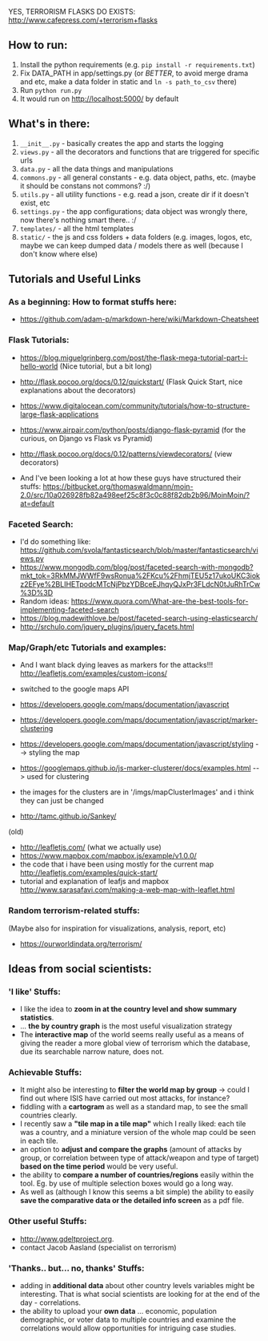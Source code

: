 YES, TERRORISM FLASKS DO EXISTS: http://www.cafepress.com/+terrorism+flasks

## How to run:

1. Install the python requirements (e.g. `pip install -r requirements.txt`)
1. Fix DATA_PATH in app/settings.py (or *BETTER*, to avoid merge drama and etc, make a data folder in static and `ln -s path_to_csv` there)
1. Run `python run.py`
1. It would run on [http://localhost:5000/](http://localhost:5000/) by default

## What's in there:
1. `__init__.py` - basically creates the app and starts the logging
1. `views.py` - all the decorators and functions that are triggered for specific urls
1. `data.py` - all the data things and manipulations 
1. `commons.py` - all general constants - e.g. data object, paths, etc. (maybe it should be constans not commons? :/)
1. `utils.py` - all utility functions - e.g. read a json, create dir if it doesn't exist, etc
1. `settings.py` - the app configurations; data object was wrongly there, now there's nothing smart there.. :/ 
1. `templates/` - all the html templates
1. `static/` - the js and css folders + data folders (e.g. images, logos, etc, maybe we can keep dumped data / models there as well (because I don't know where else) 

## Tutorials and Useful Links

### As a beginning: How to format stuffs here:
- https://github.com/adam-p/markdown-here/wiki/Markdown-Cheatsheet

### Flask Tutorials:

- https://blog.miguelgrinberg.com/post/the-flask-mega-tutorial-part-i-hello-world (Nice tutorial, but a bit long)
- http://flask.pocoo.org/docs/0.12/quickstart/ (Flask Quick Start, nice explanations about the decorators)
- https://www.digitalocean.com/community/tutorials/how-to-structure-large-flask-applications
- https://www.airpair.com/python/posts/django-flask-pyramid (for the curious, on Django vs Flask vs Pyramid)
- http://flask.pocoo.org/docs/0.12/patterns/viewdecorators/ (view decorators)

- And I've been looking a lot at how these guys have structured their stuffs: https://bitbucket.org/thomaswaldmann/moin-2.0/src/10a026928fb82a498eef25c8f3c0c88f82db2b96/MoinMoin/?at=default

### Faceted Search:
- I'd do something like: https://github.com/svola/fantasticsearch/blob/master/fantasticsearch/views.py
- https://www.mongodb.com/blog/post/faceted-search-with-mongodb?mkt_tok=3RkMMJWWfF9wsRonua%2FKcu%2FhmjTEU5z17ukoUKC3iokz2EFye%2BLIHETpodcMTcNjPbzYDBceEJhqyQJxPr3FLdcN0tJuRhTrCw%3D%3D
- Random ideas: https://www.quora.com/What-are-the-best-tools-for-implementing-faceted-search
- https://blog.madewithlove.be/post/faceted-search-using-elasticsearch/
- http://srchulo.com/jquery_plugins/jquery_facets.html

### Map/Graph/etc Tutorials and examples:
- And I want black dying leaves as markers for the attacks!!! http://leafletjs.com/examples/custom-icons/
- switched to the google maps API
- https://developers.google.com/maps/documentation/javascript
- https://developers.google.com/maps/documentation/javascript/marker-clustering 
- https://developers.google.com/maps/documentation/javascript/styling --> styling the map
- https://googlemaps.github.io/js-marker-clusterer/docs/examples.html --> used for clustering
- the images for the clusters are in '/imgs/mapClusterImages' and i think they can just be changed

- http://tamc.github.io/Sankey/

(old)
- http://leafletjs.com/ (what we actually use)
- https://www.mapbox.com/mapbox.js/example/v1.0.0/
- the code that i have been using mostly for the current map http://leafletjs.com/examples/quick-start/ 
- tutorial and explanation of leafjs and mapbox http://www.sarasafavi.com/making-a-web-map-with-leaflet.html

### Random terrorism-related stuffs:

(Maybe also for inspiration for visualizations, analysis, report, etc)

- https://ourworldindata.org/terrorism/ 


## Ideas from social scientists:

### 'I like' Stuffs:
- I like the idea to **zoom in at the country level and show summary statistics**.
- ... **the by country graph** is the most useful visualization strategy
- The **interactive map** of the world seems really useful as a means of giving the reader a more global view of terrorism which the database, due its searchable narrow nature, does not.

### Achievable Stuffs:
- It might also be interesting to **filter the world map by group** -> could I find out where ISIS have carried out most attacks, for instance? 
- fiddling with a **cartogram** as well as a standard map, to see the small countries clearly. 
- I recently saw a **"tile map in a tile map"** which I really liked: each tile was a country, and a miniature version of the whole map could be seen in each tile.
- an option to **adjust and compare the graphs** (amount of attacks by group, or correlation between type of attack/weapon and type of target) **based on the time period** would be very useful. 
- the ability to **compare a number of countries/regions** easily within the tool. Eg. by use of multiple selection boxes would go a long way. 
- As well as (although I know this seems a bit simple) the ability to easily **save the comparative data or the detailed info screen** as a pdf file.

### Other useful Stuffs:
- http://www.gdeltproject.org.
- contact Jacob Aasland (specialist on terrorism)

### 'Thanks.. but... no, thanks' Stuffs:
- adding in **additional data** about other country levels variables might be interesting. That is what social scientists are looking for at the end of the day - correlations.
-  the ability to upload your **own data** ... economic, population demographic, or voter data to multiple countries and examine the correlations would allow opportunities for intriguing case studies.


